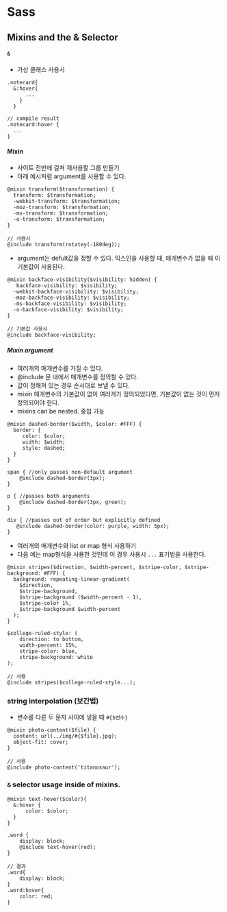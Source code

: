 # Sass

## Mixins and the & Selector

#### `&`

- 가상 클래스 사용시 
```
.notecard{ 
  &:hover{
      ...  
    }
  }

// compile result
.notecard:hover {
  ...
}
```

#### Mixin

- 사이트 전반에 걸쳐 재사용할 그룹 만들기
- 아래 예시처럼 argument를 사용할 수 있다.  
```
@mixin transform($transformation) {
  transform: $transformation;
  -webkit-transform: $transformation;
  -moz-transform: $transformation;
  -ms-transform: $transformation;
  -o-transform: $transformation;  
}

// 사용시 
@include transform(rotatey(-180deg));
```

- argument는 defult값을 정할 수 있다. 믹스인을 사용할 때, 매개변수가 없을 때 이 기본값이 사용된다. 
```
@mixin backface-visibility($visibility: hidden) {
   backface-visibility: $visibility;
  -webkit-backface-visibility: $visibility;
  -moz-backface-visibility: $visibility;
  -ms-backface-visibility: $visibility;
  -o-backface-visibility: $visibility;
}

// 기본값 사용시 
@include backface-visibility;
```

##### Mixin argument
- 여러개의 매개변수를 가질 수 있다. 
- @include 문 내에서 매개변수를 정의할 수 있다. 
- 값이 정해져 있는 경우 순서대로 보낼 수 있다.
- mixin 매개변수의 기본값이 없이 여러개가 정의되었다면, 기본값이 없는 것이 먼저 정의되어야 한다. 
- mixins can be nested. 중첩 가능

```
@mixin dashed-border($width, $color: #FFF) {
  border: {
     color: $color;
     width: $width;
     style: dashed;
  }
}

span { //only passes non-default argument
    @include dashed-border(3px);
}

p { //passes both arguments
    @include dashed-border(3px, green);
}

div { //passes out of order but explicitly defined
   @include dashed-border(color: purple, width: 5px); 
}
```

- 여러개의 매개변수와 list or map 형식 사용하기
 - 다음 예는 map형식을 사용한 것인데 이 경우 사용시 `...` 표기법을 사용한다. 
```
@mixin stripes($direction, $width-percent, $stripe-color, $stripe-background: #FFF) {
  background: repeating-linear-gradient(
    $direction,
    $stripe-background,
    $stripe-background ($width-percent - 1),
    $stripe-color 1%,
    $stripe-background $width-percent
  );
}

$college-ruled-style: ( 
    direction: to bottom,
    width-percent: 15%,
    stripe-color: blue,
    stripe-background: white
);

// 사용
@include stripes($college-ruled-style...);
```

### string interpolation (보간법)

- 변수를 다른 두 문자 사이에 넣을 때 `#{$변수}`
```
@mixin photo-content($file) {
  content: url(../img/#{$file}.jpg);
  object-fit: cover;
}

// 사용
@include photo-content('titanosaur');
```

### `&` selector usage inside of mixins. 

```
@mixin text-hover($color){
  &:hover {
      color: $color; 
  }
}

.word { 
	display: block;
	@include text-hover(red);
}

// 결과 
.word{ 
	display: block;
}
.word:hover{
	color: red;
}
```